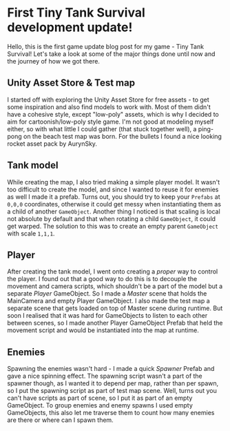 # First Tiny Tank Survival development update!
Hello, this is the first game update blog post for my game - Tiny Tank Survival! Let's take a look at some of the major things done until now and the journey of how we got there.

## Unity Asset Store & Test map
I started off with exploring the Unity Asset Store for free assets - to get some inspiration and also find models to work with. Most of them didn't have a cohesive style, except "low-poly" assets, which is why I decided to aim for cartoonish/low-poly style game. I'm not good at modeling myself either, so with what little I could gather (that stuck together well), a ping-pong on the beach test map was born. For the bullets I found a nice looking rocket asset pack by AurynSky.

## Tank model
While creating the map, I also tried making a simple player model. It wasn't too difficult to create the model, and since I wanted to reuse it for enemies as well I made it a prefab. Turns out, you should try to keep your `Prefabs` at `0,0,0` coordinates, otherwise it could get messy when instantiating them as a child of another `GameObject`. Another thing I noticed is that scaling is local not absolute by default and that when rotating a child `GameObject`, it could get warped. The solution to this was to create an empty parent `GameObject` with scale `1,1,1`.

## Player
After creating the tank model, I went onto creating a _proper_ way to control the player. I found out that a good way to do this is to decouple the movement and camera scripts, which shouldn't be a part of the model but a separate _Player_ GameObject. So I made a _Master_ scene that holds the MainCamera and empty Player GameObject. I also made the test map a separate scene that gets loaded on top of Master scene during runtime. But soon I realised that it was hard for GameObjects to listen to each other between scenes, so I made another Player GameObject Prefab that held the movement script and would be instantiated into the map at runtime.

## Enemies
Spawning the enemies wasn't hard - I made a quick _Spawner_ Prefab and gave a nice spinning effect. The spawning script wasn't a part of the spawner though, as I wanted it to depend per map, rather than per spawn, so I put the spawning script as part of test map scene. Well, turns out you can't have scripts as part of scene, so I put it as part of an empty GameObject. To group enemies and enemy spawns I used empty GameObjects, this also let me traverse them to count how many enemies are there or where can I spawn them.